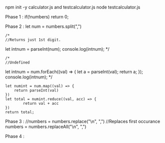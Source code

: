 npm init -y
calculator.js and testcalculator.js
node testcalculator.js

Phase 1 : 
    if(!numbers) return 0;

Phase 2 :
    let num = numbers.split(",")


    /*
    //Returns just 1st digit.
  let intnum = parseInt(num);
  console.log(intnum);
    */

    /*
    //Undefined
  let intnum = num.forEach((val) => {
    let a = parseInt(val);
    return a;
  });
  console.log(intnum);
    */

    let numint = num.map((val) => {
        return parseInt(val)
    })
    let total = numint.reduce((val, acc) => {
            return val + acc
    })
    return total;


Phase 3 :
    //numbers = numbers.replace("\n", ",") //Replaces first occurance
    numbers = numbers.replaceAll("\n", ",")

Phase 4 :




